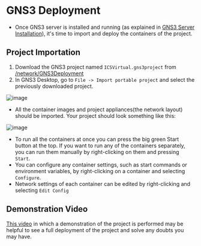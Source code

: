 # GNS3 Deployment

- Once GNS3 server is installed and running (as explained in [GNS3 Server Installation](https://github.com/sfl0r3nz05/ICSsVirtualForCiberSec/blob/documented/documentation/Requirements/gns3.md)), it's time to import and deploy the containers of the project.

## Project Importation

1. Download the GNS3 project named `ICSVirtual.gns3project` from [/network/GNS3Deployment](https://github.com/sfl0r3nz05/ICSsVirtualForCiberSec/tree/main/network/GNS3Deployment)
2. In GNS3 Desktop, go to `File -> Import portable project` and select the previously downloaded project.

![image](https://github.com/sfl0r3nz05/ICSsVirtualForCiberSec/assets/105321735/03bd0c86-d499-41fe-913a-5f27d56648ca)

- All the container images and project appliances(the network layout) should be imported. Your project should look something like this:

![image](https://github.com/sfl0r3nz05/ICSsVirtualForCiberSec/assets/105321735/d1db1367-ee75-45c9-b388-5986bb5029e0)

- To run all the containers at once you can press the big green Start button at the top. If you want to run any of the containers separately, you can run them manually by right-clicking on them and pressing `Start`.
- You can configure any container settings, such as start commands or environment variables, by right-clicking on a container and selecting `Configure`.
- Network settings of each container can be edited by right-clicking and selecting `Edit Config`

## Demonstration Video

[This video](https://www.youtube.com/watch?v=W10l6Pk4seo) in which a demonstration of the project is performed may be helpful to see a full deployment of the project and solve any doubts you may have.

